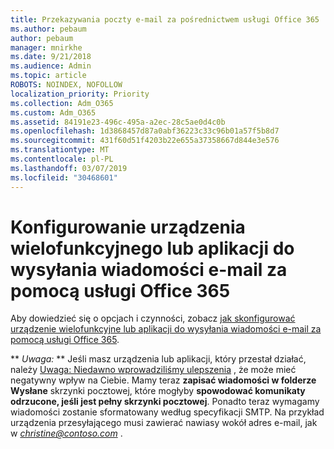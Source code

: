 ```yaml
---
title: Przekazywania poczty e-mail za pośrednictwem usługi Office 365
ms.author: pebaum
author: pebaum
manager: mnirkhe
ms.date: 9/21/2018
ms.audience: Admin
ms.topic: article
ROBOTS: NOINDEX, NOFOLLOW
localization_priority: Priority
ms.collection: Adm_O365
ms.custom: Adm_O365
ms.assetid: 84191e23-496c-495a-a2ec-28c5ae0d4c0b
ms.openlocfilehash: 1d3868457d87a0abf36223c33c96b01a57f5b8d7
ms.sourcegitcommit: 431f60d51f4203b22e655a37358667d844e3e576
ms.translationtype: MT
ms.contentlocale: pl-PL
ms.lasthandoff: 03/07/2019
ms.locfileid: "30468601"
---
```

# <a name="set-up-a-multifunction-device-or-application-to-send-email-using-office-365"></a>Konfigurowanie urządzenia wielofunkcyjnego lub aplikacji do wysyłania wiadomości e-mail za pomocą usługi Office 365

Aby dowiedzieć się o opcjach i czynności, zobacz [jak skonfigurować urządzenie wielofunkcyjne lub aplikacji do wysyłania wiadomości e-mail za pomocą usługi Office 365](https://support.office.com/article/69f58e99-c550-4274-ad18-c805d654b4c4).
  
 ** *Uwaga:* ** Jeśli masz urządzenia lub aplikacji, który przestał działać, należy [Uwaga: Niedawno wprowadziliśmy ulepszenia](https://support.microsoft.com/help/4458479/) , że może mieć negatywny wpływ na Ciebie. Mamy teraz **zapisać wiadomości w folderze Wysłane** skrzynki pocztowej, które mogłyby **spowodować komunikaty odrzucone, jeśli jest pełny skrzynki pocztowej**. Ponadto teraz wymagamy wiadomości zostanie sformatowany według specyfikacji SMTP. Na przykład urządzenia przesyłającego musi zawierać nawiasy wokół adres e-mail, jak w *christine@contoso.com* . 
  

